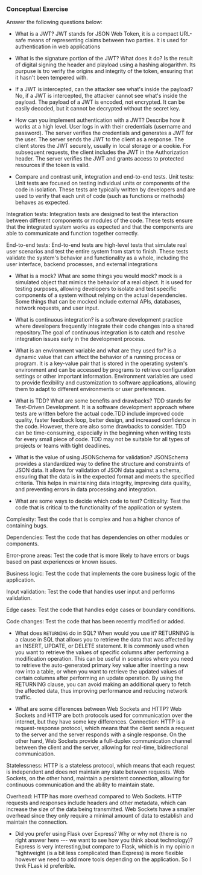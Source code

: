 ### Conceptual Exercise

Answer the following questions below:

- What is a JWT?
JWT stands for JSON Web Token, it is a compact URL-safe means of representing claims between two parties. It is used for authentication in web applications

- What is the signature portion of the JWT?  What does it do?
Is the result of digital signing the header and playload using a hashing alogarithm. Its purpuse is tro verify the origins and integrity of the token, ensuring that it hasn't been tempered with.

- If a JWT is intercepted, can the attacker see what's inside the payload?
No, if a JWT is intercepted, the attacker cannot see what's inside the payload. The payload of a JWT is encoded, not encrypted. It can be easily decoded, but it cannot be decrypted without the secret key.

- How can you implement authentication with a JWT?  Describe how it works at a high level.
User logs in with their credentials (username and password).
The server verifies the credentials and generates a JWT for the user.
The server sends the JWT to the client as a response.
The client stores the JWT securely, usually in local storage or a cookie.
For subsequent requests, the client includes the JWT in the Authorization header.
The server verifies the JWT and grants access to protected resources if the token is valid.

- Compare and contrast unit, integration and end-to-end tests.
Unit tests: Unit tests are focused on testing individual units or components of the code in isolation. These tests are typically written by developers and are used to verify that each unit of code (such as functions or methods) behaves as expected.

Integration tests: Integration tests are designed to test the interaction between different components or modules of the code. These tests ensure that the integrated system works as expected and that the components are able to communicate and function together correctly.

End-to-end tests: End-to-end tests are high-level tests that simulate real user scenarios and test the entire system from start to finish. These tests validate the system's behavior and functionality as a whole, including the user interface, backend processes, and external integrations

- What is a mock? What are some things you would mock?
mock is a simulated object that mimics the behavior of a real object. It is used for testing purposes, allowing developers to isolate and test specific components of a system without relying on the actual dependencies. Some things that can be mocked include external APIs, databases, network requests, and user input.

- What is continuous integration?
is a software development practice where developers frequently integrate their code changes into a shared repository.The goal of continuous integration is to catch and resolve integration issues early in the development process.


- What is an environment variable and what are they used for?
is a dynamic value that can affect the behavior of a running process or program. It is a key-value pair that is stored in the operating system's environment and can be accessed by programs to retrieve configuration settings or other important information. Environment variables are used to provide flexibility and customization to software applications, allowing them to adapt to different environments or user preferences.

- What is TDD? What are some benefits and drawbacks?
TDD stands for Test-Driven Development. It is a software development approach where tests are written before the actual code.TDD include improved code quality, faster feedback loop, better design, and increased confidence in the code. However, there are also some drawbacks to consider. TDD can be time-consuming, especially in the beginning when writing tests for every small piece of code. TDD may not be suitable for all types of projects or teams with tight deadlines.

- What is the value of using JSONSchema for validation?
JSONSchema provides a standardized way to define the structure and constraints of JSON data. It allows for validation of JSON data against a schema, ensuring that the data is in the expected format and meets the specified criteria. This helps in maintaining data integrity, improving data quality, and preventing errors in data processing and integration.


- What are some ways to decide which code to test?
Criticality: Test the code that is critical to the functionality of the application or system.

Complexity: Test the code that is complex and has a higher chance of containing bugs.

Dependencies: Test the code that has dependencies on other modules or components.

Error-prone areas: Test the code that is more likely to have errors or bugs based on past experiences or known issues.

Business logic: Test the code that implements the core business logic of the application.

Input validation: Test the code that handles user input and performs validation.

Edge cases: Test the code that handles edge cases or boundary conditions.

Code changes: Test the code that has been recently modified or added.


- What does `RETURNING` do in SQL? When would you use it?
RETURNING is a clause in SQL that allows you to retrieve the data that was affected by an INSERT, UPDATE, or DELETE statement. It is commonly used when you want to retrieve the values of specific columns after performing a modification operation. This can be useful in scenarios where you need to retrieve the auto-generated primary key value after inserting a new row into a table, or when you want to retrieve the updated values of certain columns after performing an update operation. By using the RETURNING clause, you can avoid making an additional query to fetch the affected data, thus improving performance and reducing network traffic.

- What are some differences between Web Sockets and HTTP?
Web Sockets and HTTP are both protocols used for communication over the internet, but they have some key differences.
Connection: HTTP is a request-response protocol, which means that the client sends a request to the server and the server responds with a single response. On the other hand, Web Sockets provide a full-duplex communication channel between the client and the server, allowing for real-time, bidirectional communication.

Statelessness: HTTP is a stateless protocol, which means that each request is independent and does not maintain any state between requests. Web Sockets, on the other hand, maintain a persistent connection, allowing for continuous communication and the ability to maintain state.

Overhead: HTTP has more overhead compared to Web Sockets. HTTP requests and responses include headers and other metadata, which can increase the size of the data being transmitted. Web Sockets have a smaller overhead since they only require a minimal amount of data to establish and maintain the connection.

- Did you prefer using Flask over Express? Why or why not (there is no right
  answer here --- we want to see how you think about technology)?
  Express is very interesting,but compare to Flask, which is in my opinio n "lightweight (is a bit less complicated than Express) is more flexible however we need to add more tools depending on the application. So I thnk FLask id preferible.

